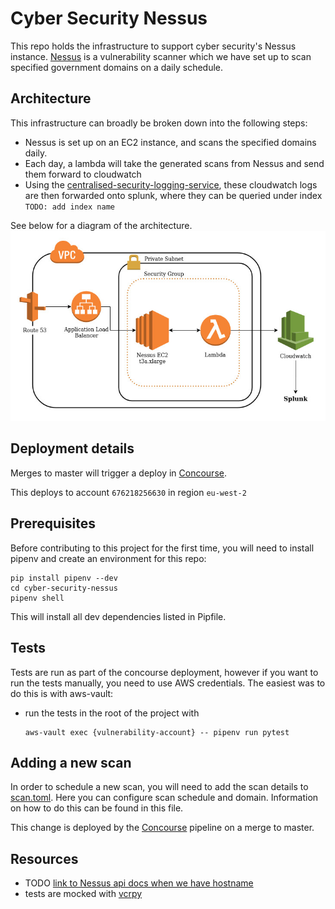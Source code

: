 # Cyber Security Nessus
This repo holds the infrastructure to support cyber security's Nessus instance. [Nessus](https://www.tenable.com/products/nessus) is a vulnerability scanner which we have set up to scan specified government domains on a daily schedule. 

## Architecture
This infrastructure can broadly be broken down into the following steps:
- Nessus is set up on an EC2 instance, and scans the specified domains daily. 
- Each day, a lambda will take the generated scans from Nessus and send them forward to cloudwatch
- Using the [centralised-security-logging-service](https://github.com/alphagov/centralised-security-logging-service), these cloudwatch logs are then forwarded onto splunk, where they can be queried under index `TODO: add index name`

See below for a diagram of the architecture.
![Architecture diagram](assets/architecture.jpg?raw=true)

## Deployment details
Merges to master will trigger a deploy in [Concourse](https://cd.gds-reliability.engineering/teams/cybersecurity-tools/pipelines/nessus).

This deploys to account `676218256630` in region `eu-west-2`

## Prerequisites
Before contributing to this project for the first time, you will need to install pipenv and create an environment for this repo:
```
pip install pipenv --dev
cd cyber-security-nessus
pipenv shell
```

This will install all dev dependencies listed in Pipfile.

## Tests
Tests are run as part of the concourse deployment, however if you want to run the tests manually, you need to use AWS credentials. The easiest was to do this is with aws-vault:
- run the tests in the root of the project with
  ```
  aws-vault exec {vulnerability-account} -- pipenv run pytest
  ```

## Adding a new scan
In order to schedule a new scan, you will need to add the scan details to [scan.toml](scan_config/scan.toml). Here you can
configure scan schedule and domain. Information on how to do this can be found in this file. 

This change is deployed by the [Concourse](https://cd.gds-reliability.engineering/teams/cybersecurity-tools/pipelines/nessus) pipeline on a merge to master.

## Resources

- TODO [link to Nessus api docs when we have hostname]()
- tests are mocked with [vcrpy](https://github.com/kevin1024/vcrpy)